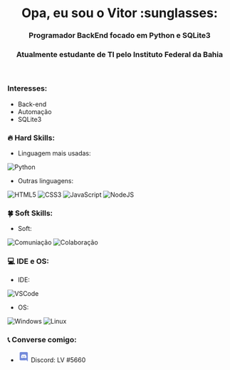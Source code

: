 <h1 align="center"> Opa, eu sou o Vitor :sunglasses:</h1>

<h3 align="center">Programador BackEnd focado em Python e SQLite3</h3>
<h3 align="center">Atualmente estudante de TI pelo Instituto Federal da Bahia</h3>

<br>

### Interesses:

- Back-end
- Automação 
- SQLite3

### 🔥 Hard Skills:

- Linguagem mais usadas:

![Python](https://img.shields.io/badge/-Python-3776AB?style=flat-square&logo=Python&logoColor=ffffff)

- Outras linguagens:

![HTML5](https://img.shields.io/badge/-HTML5-%23E44D27?style=flat-square&logo=html5&logoColor=ffffff)
![CSS3](https://img.shields.io/badge/-CSS3-1572B6?style=flat-square&logo=css3&logoColor=ffffff)
![JavaScript](https://img.shields.io/badge/-JavaScript-F7DF1E?style=flat-square&logo=JavaScript&logoColor=ffffff)
![NodeJS](https://img.shields.io/badge/-Node-339933?style=flat-square&logo=Node.js&logoColor=ffffff)

### 🍀 Soft Skills:

- Soft:

![Comuniação](https://img.shields.io/badge/-Comunica%C3%A7%C3%A3o-DE00A5?style=flat-square&logo=&logoColor=ffffff)
![Colaboração](https://img.shields.io/badge/-Colabora%C3%A7%C3%A3o-4F0599?style=flat-square&logo=&logoColor=ffffff)

### 💻 IDE e OS:

- IDE:

![VSCode](http://img.shields.io/badge/-VS%20Code-007ACC?style=flat-square&logo=visual-studio-code&logoColor=ffffff)

- OS:

![Windows](http://img.shields.io/badge/-Windows-0078D6?style=flat-square&logo=windows&logoColor=ffffff)
![Linux](https://img.shields.io/badge/-Linux-FCC624?style=flat-square&logo=Linux&logoColor=ffffff)

### 📞 Converse comigo:

- <a><img height="25" src="https://raw.githubusercontent.com/github/explore/80688e429a7d4ef2fca1e82350fe8e3517d3494d/topics/discord/discord.png"> Discord: LV #5660
